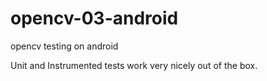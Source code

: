 # opencv-03-android
opencv testing on android

Unit and Instrumented tests work very nicely out of the box.
